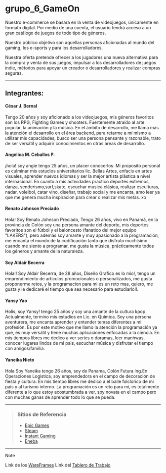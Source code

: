 # grupo_6_GameOn

Nuestro e-commerce se basará en la venta de videojuegos, únicamente en formato digital.
Por medio de una cuenta, el usuario tendrá acceso a un gran catálogo de juegos de todo tipo de géneros.

Nuestro público objetivo son aquellas personas aficionadas al mundo del gaming, los e-sports y para los desarrolladores.

Nuestra oferta pretende ofrecer a los jugadores una nueva alternativa para la compra y venta de sus juegos, impulsar a los 
desarrolladores de juegos indie, métodos para apoyar un creador o desarrolladores y realizar compras seguras.

------------


## Integrantes:

#### César J. Bernal
Tengo 20 años y soy aficionado a los videojuegos, mis géneros favoritos son los RPG, Fighting Games y shooters. 
Fuertemente atraído al arte popular, la animación y la música. En el ámbito de desarrollo, me llama más la atención
el desarrollo en el área backend, para retarme a mí mismo a utilizar mis capacidades, busco ser una 
persona pensante y razonable, trato de ser versátil y adquirir conocimientos en otras áreas de desarrollo.
    
#### Angelica M. Ceballos P. 
¡hola! soy angie tengo 25 años, un placer conocerlos.
Mi proposito personal es culminar mis estudios universitarios lic. Bellas Artes, enfacis en artes visuales, aprender nuevos idiomas y ser la mejor artista plástica a nivel internacional. 
En cuanto a mis actividades practico deportes extremos, danza, senderismo,surf,skate, escuchar musica clásica, realizar esculturas, nadar, voleibol, catar vino, diseñar, trabajo social y me encanta, amo leer ya que me genera mucha inspiracion para crear o realizar mis metas. xo

#### Renato Johnson Preciado
Hola! Soy Renato Johnson Preciado, Tengo 26 años, vivo en Panamá, en la provincia de Colón soy una persona amante del deporte, 
mis deportes favoritos son el fútbol y el baloncesto (fanatico del mejor equipo "LAKERS"), pero además soy amante y muy apasionado a la programación,
me encanta el mundo de la codificación tanto que disfruto muchísimo cuando me siento a programar, me gusta la música, prácticamente todos los géneros y amante de la naturaleza.

#### Soy Aldair Becerra
Hola!! Soy Aldair Becerra, de 28 años, Diseño Grafico es lo mio!, tengo un emprendimiento de articulos promocionales o personalizados,
me gusta proponerme retos, y la programacion para mi es un reto mas, quiero, me gusta y le dedicaré el tiempo que sea necesario para estudiarlo!!.

#### Yansy Yao
Holis, soy Yansy! tengo 25 años y soy una amante de la cultura kpop. Actualmente, termino mis estudios en Lic. en Química. Soy una persona aventurera, me encanta aprender y entender temas diferentes a mi profesión. Es por este motivo que me llamo la atención la programación ya que, es muy versátil y tiene muchas aplicaciones enfocadas a la ciencia. En mis tiempos libres me dedico a ver series o doramas, leer manhwas, conocer lugares lindos de mi pais, escuchar música y disfrutar el tiempo con amigos/familia. 

#### Yaneika Nieto
Hola Soy Yaneika tengo 26 años, soy de Panama, Colón
Futura Ing.En Operaciones Logistica, soy emprendedora en el campo de decoración de fiesta y cultura.
En mis tiempo libres me dedico a el baile folclorico de mi pais y al turismo interno.
La programación es un reto para mi, es totalmente diferente a lo que estoy acostumbrada a ver, spy novata en el campo pero con muchas ganas de aprender todo lo que se pueda.


------------


>### Sitios de Referencia
>
> * [Epic Games](https://www.epicgames.com/site/es-ES/home)
> * [Steam](https://store.steampowered.com/)
> * [Instant Gaming](https://www.instant-gaming.com/es/)
> * [Eneba](https://my.eneba.com/)

------------

>[!NOTE]
>
>Link de los [WareFrames](https://www.figma.com/file/HfthyJHZ7yoNBMRVyXWssq/GameOn?type=design&node-id=0%3A1&mode=design&t=snpFeywwNHHsz09r-1)
>Link del [Tablero de Trabajo](https://trello.com/invite/b/SLgAnjqJ/ATTI40d1c22b34bff44252883629262c9f6926F72A7E/gameontaskboard) 


